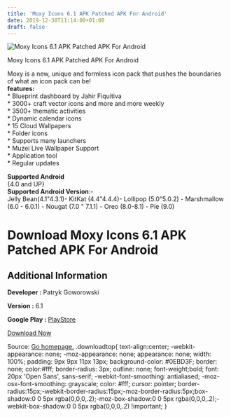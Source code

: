 ```yaml
---
title: 'Moxy Icons 6.1 APK Patched APK For Android'
date: 2019-12-30T11:14:00+01:00
draft: false
---
```


![Moxy Icons 6.1 APK Patched APK For Android](https://i1.wp.com/apkhome.net/wp-content/uploads/2019/11/Moxy-Icons-6.1-APK-Patched.png "Moxy Icons 6.1 APK Patched APK For Android")

  

Moxy Icons 6.1 APK Patched APK For Android

Moxy is a new, unique and formless icon pack that pushes the boundaries of what an icon pack can be!  
**features:**  
\* Blueprint dashboard by Jahir Fiquitiva  
\* 3000+ craft vector icons and more and more weekly  
\* 3500+ thematic activities  
\* Dynamic calendar icons  
\* 15 Cloud Wallpapers  
\* Folder icons  
\* Supports many launchers  
\* Muzei Live Wallpaper Support  
\* Application tool  
\* Regular updates

**Supported Android**  
{4.0 and UP}  
**Supported Android Version**:-  
Jelly Bean(4.1"4.3.1)- KitKat (4.4"4.4.4)- Lollipop (5.0"5.0.2) - Marshmallow (6.0 - 6.0.1) - Nougat (7.0 " 7.1.1) - Oreo (8.0-8.1) - Pie (9.0)

Download Moxy Icons 6.1 APK Patched APK For Android
===================================================

Additional Information
----------------------

**Developer :** Patryk Goworowski

**Version :** 6.1

**Google Play :** [PlayStore](https://play.google.com/store/apps/details?id=com.maxpatchs.moxy)

  

[Download Now](https://store4app.co/post/moxy-icons-6-1-apk-patched-apk-for-android_1573999513)

  
Source: [Go homepage.](https://store4app.co/post/moxy-icons-6-1-apk-patched-apk-for-android_1573999513) .downloadtop{ text-align:center; -webkit-appearance: none; -moz-appearance: none; appearance: none; width: 100%; padding: 9px 9px 11px 13px; background-color: #0EBD3F; border: none; color:#fff; border-radius: 3px; outline: none; font-weight;bold; font: 20px 'Open Sans', sans-serif; -webkit-font-smoothing: antialiased; -moz-osx-font-smoothing: grayscale; color: #fff; cursor: pointer; border-radius:15px;-webkit-border-radius:15px;-moz-border-radius:5px;box-shadow:0 0 5px rgba(0,0,0,.2);-moz-box-shadow:0 0 5px rgba(0,0,0,.2);-webkit-box-shadow:0 0 5px rgba(0,0,0,.2) !important; }